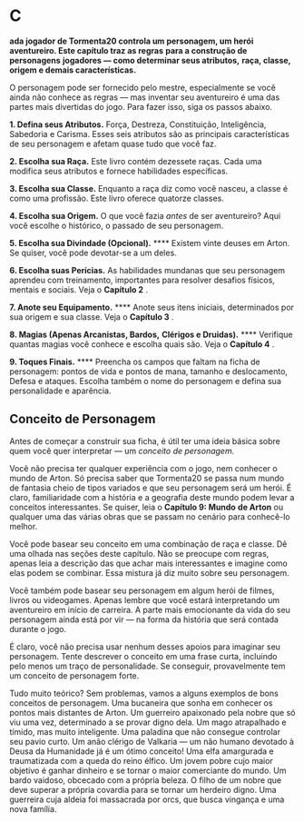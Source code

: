 
# C

**ada jogador de Tormenta20 controla um personagem, um herói aventureiro. Este capítulo traz as regras**
**para a construção de personagens**
**jogadores — como determinar seus atributos,**
**raça, classe, origem e demais características.**

O personagem pode ser fornecido pelo mestre,
especialmente se você ainda não conhece as regras
— mas inventar seu aventureiro é uma das partes
mais divertidas do jogo. Para fazer isso, siga os
passos abaixo.

**1. Defina seus Atributos.** Força, Destreza,
Constituição, Inteligência, Sabedoria e Carisma. Esses
seis atributos são as principais características de seu
personagem e afetam quase tudo que você faz.

**2. Escolha sua Raça.** Este livro contém
dezessete raças. Cada uma modifica seus atributos
e fornece habilidades específicas.

**3. Escolha sua Classe.** Enquanto a raça diz
como você nasceu, a classe é como uma profissão.
Este livro oferece quatorze classes.

**4. Escolha sua Origem.** O que você fazia
_antes_ de ser aventureiro? Aqui você escolhe o histórico, o passado de seu personagem.

**5. Escolha sua Divindade (Opcional).** ****
Existem vinte deuses em Arton. Se quiser, você pode
devotar-se a um deles.

**6. Escolha suas Perícias.** As habilidades
mundanas que seu personagem aprendeu com treinamento, importantes para resolver desafios físicos,
mentais e sociais. Veja o **Capítulo 2** .

**7. Anote seu Equipamento.** **** Anote seus
itens iniciais, determinados por sua origem e sua
classe. Veja o **Capítulo 3** .

**8. Magias (Apenas Arcanistas, Bardos,**
**Clérigos e Druidas).** **** Verifique quantas magias
você conhece e escolha quais são. Veja o **Capítulo 4** .

**9. Toques Finais.** **** Preencha os campos que
faltam na ficha de personagem: pontos de vida e
pontos de mana, tamanho e deslocamento, Defesa e
ataques. Escolha também o nome do personagem e
defina sua personalidade e aparência.
## Conceito de Personagem

Antes de começar a construir sua ficha, é útil ter
uma ideia básica sobre quem você quer interpretar
— um _conceito de personagem._

Você não precisa ter qualquer experiência com
o jogo, nem conhecer o mundo de Arton. Só precisa
saber que Tormenta20 se passa num mundo de
fantasia cheio de tipos variados e que seu personagem
será um herói. É claro, familiaridade com a história
e a geografia deste mundo podem levar a conceitos
interessantes. Se quiser, leia o **Capítulo 9: Mundo**
**de Arton** ou qualquer uma das várias obras que se
passam no cenário para conhecê-lo melhor.

Você pode basear seu conceito em uma combinação de raça e classe. Dê uma olhada nas seções deste
capítulo. Não se preocupe com regras, apenas leia a
descrição das que achar mais interessantes e imagine
como elas podem se combinar. Essa mistura já diz
muito sobre seu personagem.

Você também pode basear seu personagem em
algum herói de filmes, livros ou videogames. Apenas
lembre que você estará interpretando um aventureiro em início de carreira. A parte mais emocionante
da vida do seu personagem ainda está por vir — na
forma da história que será contada durante o jogo.

É claro, você não precisa usar nenhum desses
apoios para imaginar seu personagem. Tente descrever o conceito em uma frase curta, incluindo pelo
menos um traço de personalidade. Se conseguir, provavelmente tem um conceito de personagem forte.

Tudo muito teórico? Sem problemas, vamos a
alguns exemplos de bons conceitos de personagem.
 Uma bucaneira que sonha em conhecer os
pontos mais distantes de Arton.
 Um guerreiro apaixonado pela nobre que só
viu uma vez, determinado a se provar digno dela.
 Um mago atrapalhado e tímido, mas muito
inteligente.
 Uma paladina que não consegue controlar
seu pavio curto.
 Um anão clérigo de Valkaria — um não
humano devotado à Deusa da Humanidade já é
um ótimo conceito!
 Uma elfa amargurada e traumatizada com a
queda do reino élfico.
 Um jovem pobre cujo maior objetivo é ganhar
dinheiro e se tornar o maior comerciante do mundo.
 Um bardo vaidoso, obcecado com a própria
beleza.
 O filho de um nobre que deve superar a própria
covardia para se tornar um herdeiro digno.
 Uma guerreira cuja aldeia foi massacrada por
orcs, que busca vingança e uma nova família.
